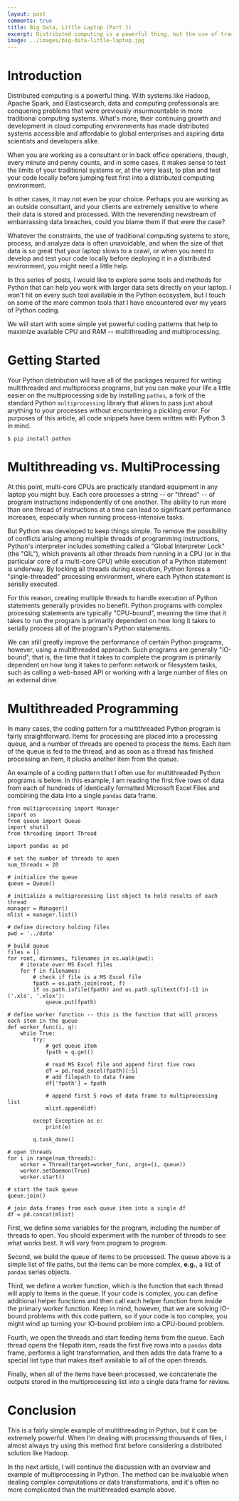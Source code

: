 ```yaml
---
layout: post
comments: true
title: Big Data, Little Laptop (Part 1)
excerpt: Distributed computing is a powerful thing, but the use of traditional computing systems to store, process, and analyze data is often unavoidable. When the size of your data is so great that your laptop slows to a crawl, or when you need to develop and test your code locally before deploying it in a distributed environment, these simple tools and methods might be exactly what you need.
image: ../images/big-data-little-laptop.jpg
---
```


# Introduction

Distributed computing is a powerful thing. With systems like Hadoop, Apache Spark, and Elasticsearch, data and computing professionals are conquering problems that were previously insurmountable in more traditional computing systems. What's more, their continuing growth and development in cloud computing environments has made distributed systems accessible and affordable to global enterprises and aspiring data scientists and developers alike.  

When you are working as a consultant or in back office operations, though, every minute and penny counts, and in some cases, it makes sense to test the limits of your traditional systems or, at the very least, to plan and test your code locally before jumping feet first into a distributed computing environment. 

In other cases, it may not even be your choice. Perhaps you are working as an outside consultant, and your clients are extremely sensitive to where their data is stored and processed. With the neverending newstream of embarrassing data breaches, could you blame them if that were the case?

Whatever the constraints, the use of traditional computing systems to store, process, and analyze data is often unavoidable, and when the size of that data is so great that your laptop slows to a crawl, or when you need to develop and test your code locally before deploying it in a distributed environment, you might need a little help. 

In this series of posts, I would like to explore some tools and methods for Python that can help you work with larger data sets directly on your laptop. I won't hit on every such tool available in the Python ecosystem, but I touch on some of the more common tools that I have encountered over my years of Python coding. 

We will start with some simple yet powerful coding patterns that help to maximize available CPU and RAM -- multithreading and multiprocessing.

# Getting Started

Your Python distribution will have all of the packages required for writing multithreaded and multiprocess programs, but you can make your life a little easier on the multiprocessing side by installing `pathos`, a fork of the standard Python `multiprocessing` library that allows to pass just about anything to your processes without encountering a pickling error. For purposes of this article, all code snippets have been written with Python 3 in mind.

```
$ pip install pathos
```

# Multithreading vs. MultiProcessing

At this point, multi-core CPUs are practically standard equipment in any laptop you might buy. Each core processes a string -- or "thread" -- of program instructions independently of one another. The ability to run more than one thread of instructions at a time can lead to significant performance increases, especially when running process-intensive tasks. 

But Python was developed to keep things simple. To remove the possibility of conflicts arising among multiple threads of programming instructions, Python's interpreter includes something called a "Global Interpreter Lock" (the "GIL"), which prevents all other threads from running in a CPU (or in the particular core of a multi-core CPU) while execution of a Python statement is underway. By locking all threads during execution, Python forces a "single-threaded" processing environment, where each Python statement is serially executed. 

For this reason, creating multiple threads to handle execution of Python statements generally provides no benefit.  Python programs with complex processing statements are typically "CPU-bound", meaning the time that it takes to run the program is primarily dependent on how long it takes to serially process all of the program's Python statements.

We can still greatly improve the performance of certain Python programs, however, using a multithreaded approach. Such programs are generally "IO-bound", that is, the time that it takes to complete the program is primarily dependent on how long it takes to perform network or filesystem tasks, such as calling a web-based API or working with a large number of files on an external drive.  

# Multithreaded Programming

In many cases, the coding pattern for a multithreaded Python program is fairly straightforward. Items for processing are placed into a processing queue, and a number of threads are opened to process the items. Each item of the queue is fed to the thread, and as soon as a thread has finished processing an item, it plucks another item from the queue. 

An example of a coding pattern that I often use for multithreaded Python programs is below. In this example, I am reading the first five rows of data from each of hundreds of identically formatted Microsoft Excel Files and combining the data into a single `pandas` data frame. 

```
from multiprocessing import Manager
import os
from queue import Queue
import shutil
from threading import Thread

import pandas as pd

# set the number of threads to open
num_threads = 20

# initialize the queue
queue = Queue()

# initialize a multiprocessing list object to hold results of each thread
manager = Manager()
mlist = manager.list()

# define directory holding files
pwd = '../data'

# build queue
files = []
for root, dirnames, filenames in os.walk(pwd):
    # iterate over MS Excel files
    for f in filenames:
        # check if file is a MS Excel file
        fpath = os.path.join(root, f)
        if os.path.isfile(fpath) and os.path.splitext(f)[-1] in ('.xls', '.xlsx'):
            queue.put(fpath)

# define worker function -- this is the function that will process each item in the queue
def worker_func(i, q):
    while True:
        try:
            # get queue item
            fpath = q.get()
            
            # read MS Excel file and append first five rows 
            df = pd.read_excel(fpath)[:5]
            # add filepath to data frame
            df['fpath'] = fpath
            
            # append first 5 rows of data frame to multiprocessing list
            mlist.append(df)
        
        except Exception as e:
            print(e)
        
        q.task_done()

# open threads
for i in range(num_threads):
    worker = Thread(target=worker_func, args=(i, queue))
    worker.setDaemon(True)
    worker.start()

# start the task queue
queue.join()

# join data frames from each queue item into a single df
df = pd.concat(mlist)
```

First, we define some variables for the program, including the number of threads to open. You should experiment with the number of threads to see what works best. It will vary from program to program.

Second, we build the queue of items to be processed. The queue above is a simple list of file paths, but the items can be more complex, **e.g.**, a list of `pandas` series objects. 

Third, we define a worker function, which is the function that each thread will apply to items in the queue. If your code is complex, you can define additional helper functions and then call each helper function from inside the primary worker function. Keep in mind, however, that we are solving IO-bound problems with this code pattern, so if your code is too complex, you might wind up turning your IO-bound problem into a CPU-bound problem.

Fourth, we open the threads and start feeding items from the queue. Each thread opens the filepath item, reads the first five rows into a `pandas` data frame, performs a light transformation, and then adds the data frame to a special list type that makes itself available to all of the open threads. 

Finally, when all of the items have been processed, we concatenate the outputs stored in the multiprocessing list into a single data frame for review. 

# Conclusion

This is a fairly simple example of multithreading in Python, but it can be extremely powerful. When I'm dealing with processing thousands of files, I almost always try using this method first before considering a distributed solution like Hadoop.

In the next article, I will continue the discussion with an overview and example of multiprocessing in Python. The method can be invaluable when dealing complex computations or data transformations, and it's often no more complicated than the multithreaded example above. 